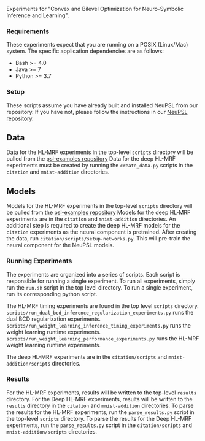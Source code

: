 Experiments for "Convex and Bilevel Optimization for Neuro-Symbolic Inference and Learning".

### Requirements
These experiments expect that you are running on a POSIX (Linux/Mac) system.
The specific application dependencies are as follows:
 - Bash >= 4.0
 - Java >= 7
 - Python >= 3.7

### Setup
These scripts assume you have already built and installed NeuPSL from our repository.
If you have not, please follow the instructions in our [NeuPSL repository](https://github.com/convexbilevelnesylearning/psl).

## Data
Data for the HL-MRF experiments in the top-level `scripts` directory will be pulled from the [psl-examples repository](https://github.com/linqs/psl-examples)
Data for the deep HL-MRF experiments must be created by running the `create_data.py` scripts in the `citation` and `mnist-addition` directories.

## Models
Models for the HL-MRF experiments in the top-level `scripts` directory will be pulled from the [psl-examples repository](https://github.com/linqs/psl-examples)
Models for the deep HL-MRF experiments are in the `citation` and `mnist-addition` directories.
An additional step is required to create the deep HL-MRF models for the `citation` experiments as the neural component is pretrained.
After creating the data, run `citation/scripts/setup-networks.py`. 
This will pre-train the neural component for the NeuPSL models.

### Running Experiments
The experiments are organized into a series of scripts.
Each script is responsible for running a single experiment.
To run all experiments, simply run the `run.sh` script in the top level directory.
To run a single experiment, run its corresponding python script.

The HL-MRF timing experiments are found in the top level `scripts` directory.
`scripts/run_dual_bcd_inference_regularization_experiments.py` runs the dual BCD regularization experiments.
`scripts/run_weight_learning_inference_timing_experiments.py` runs the weight learning runtime experiments.
`scripts/run_weight_learning_performance_experiments.py` runs the HL-MRF weight learning runtime experiments.

The deep HL-MRF experiments are in the `citation/scripts` and `mnist-addition/scripts` directories.

### Results
For the HL-MRF experiments, results will be written to the top-level `results` directory.
For the Deep HL-MRF experiments, results will be written to the `results` directory in the `citation` and `mnist-addition` directories.
To parse the results for the HL-MRF experiments, run the `parse_results.py` script in the top-level `scripts` directory.
To parse the results for the Deep HL-MRF experiments, run the `parse_results.py` script in the `citation/scripts` and `mnist-addition/scripts` directories.
